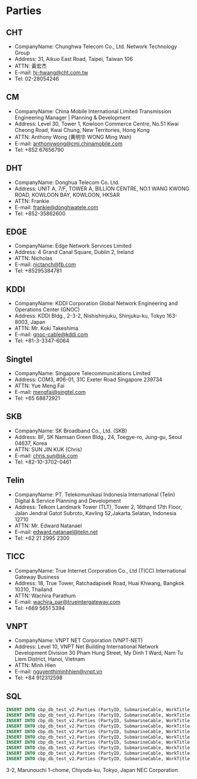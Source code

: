 ﻿# Parties

## CHT
* CompanyName: Chunghwa Telecom Co., Ltd. Network Technology Group
* Address: 31, Aikuo East Road, Taipei, Taiwan 106
* ATTN: 黃宏杰
* E-mail: hj-hwang@cht.com.tw
* Tel: 02-28054246

## CM
* CompanyName: China Mobile International Limited Transmission Engineering Manager | Planning & Development
* Address: Level 30, Tower 1, Kowloon Commerce Centre, No.51 Kwai Cheong Road, Kwai Chung, New Territories, Hong Kong
* ATTN: Anthony Wong (黄明华 WONG Ming Wah)
* E-mail: anthonywong@cmi.chinamobile.com
* Tel: +852 67656790

## DHT
* CompanyName: Donghua Telecom Co. Ltd.
* Address: UNIT A, 7/F, TOWER A, BILLION CENTRE, NO.1 WANG KWONG ROAD, KOWLOON BAY, KOWLOON, HKSAR
* ATTN: Frankie
* E-mail: frankie@donghwatele.com
* Tel: +852-35862600

## EDGE
* CompanyName: Edge Network Services Limited
* Address: 4 Grand Canal Square, Dublin 2, Ireland
* ATTN: Nicholas
* E-mail: nictanch@fb.com
* Tel: +85295384781

## KDDI
* CompanyName: KDDI Corporation Global Network Engineering and Operations Center (GNOC)
* Address: KDDI Bldg., 2-3-2, Nishishinjuku, Shinjuku-ku, Tokyo 163-8003, Japan
* ATTN: Mr. Koki Takeshima
* E-mail: gnoc-cable@kddi.com
* Tel: +81-3-3347-6064

## Singtel
* CompanyName: Singapore Telecommunications Limited
* Address: COM3, #06-01, 31C Exeter Road Singapore 239734
* ATTN: Yue Meng Fai
* E-mail: mengfai@singtel.com
* Tel: +65 68872921

## SKB
* CompanyName: SK Broadband Co., Ltd. (SKB)
* Address: 8F, SK Namsan Green Bldg., 24, Toegye-ro, Jung-gu, Seoul 04637, Korea
* ATTN: SUN JIN KUK (Chris)
* E-mail: chris.sun@sk.com
* Tel: +82-10-3702-0461

## Telin
* CompanyName: PT. Telekomunikasi Indonesia International (Telin) Digital & Service Planning and Development
* Address: Telkom Landmark Tower (TLT), Tower 2, 16thand 17th Floor,  Jalan Jendral Gatot Subroto, Kavling 52,Jakarta Selatan, Indonesia 12710
* ATTN: Mr. Edward Natanael
* E-mail: edward.natanael@telin.net
* Tel: +62 21 2995 2300

## TICC
* CompanyName: True Internet Corporation Co., Ltd (TICC) International Gateway Business
* Address: 18, True Tower, Ratchadapisek Road, Huai Khwang, Bangkok 10310, Thailand
* ATTN: Wachira Parathum
* E-mail: wachira_par@trueintergateway.com
* Tel: +669 5651 5394

## VNPT
* CompanyName: VNPT NET Corporation (VNPT-NET)
* Address: Level 10, VNPT Net Building International Network Development Division 30 Pham Hung Street, My Dinh 1 Ward, Nam Tu Liem District, Hanoi, Vietnam
* ATTN: Minh Hien
* E-mail: nguyenthiminhhien@vnpt.vn
* Tel: +84 912312598

## SQL
```sql
INSERT INTO cbp_db_test_v2.Parties (PartyID, SubmarineCable, WorkTitle, PartyCode, PartyName, CompanyName, Address, Contact, Email, Tel, BankAcctName, BankAcctNo, SavingAcctNo, SWIFTCode, IBAN, ACHNo, WireRouting, BankName, Branch, BankAddress) VALUES (1, 'SJC2', 'Construction', 'CI', 'CHT', 'Chunghwa Telecom Co., Ltd. Network Technology Group', '31, Aikuo East Road, Taipei, Taiwan 106', '黃宏杰', 'hj-hwang@cht.com.tw', '02-28054246', '', '', '', '', '', '', '', '', '', '');
INSERT INTO cbp_db_test_v2.Parties (PartyID, SubmarineCable, WorkTitle, PartyCode, PartyName, CompanyName, Address, Contact, Email, Tel, BankAcctName, BankAcctNo, SavingAcctNo, SWIFTCode, IBAN, ACHNo, WireRouting, BankName, Branch, BankAddress) VALUES (2, 'SJC2', 'Construction', 'CM', 'CM', 'China Mobile International Limited Transmission Engineering Manager | Planning & Development', 'Level 30, Tower 1, Kowloon Commerce Centre, No.51 Kwai Cheong Road, Kwai Chung, New Territories, Hong Kong', '黄明华', 'anthonywong@cmi.chinamobile.com', '+852 67656790', '', '', '', '', '', '', '', '', '', '');
INSERT INTO cbp_db_test_v2.Parties (PartyID, SubmarineCable, WorkTitle, PartyCode, PartyName, CompanyName, Address, Contact, Email, Tel, BankAcctName, BankAcctNo, SavingAcctNo, SWIFTCode, IBAN, ACHNo, WireRouting, BankName, Branch, BankAddress) VALUES (3, 'SJC2', 'Construction', 'DH', 'DHT', 'Donghua Telecom Co. Ltd.', 'UNIT A, 7/F, TOWER A, BILLION CENTRE, NO.1 WANG KWONG ROAD, KOWLOON BAY, KOWLOON, HKSAR', 'Frankie', 'frankie@donghwatele.com', '+852-35862600', '', '', '', '', '', '', '', '', '', '');
INSERT INTO cbp_db_test_v2.Parties (PartyID, SubmarineCable, WorkTitle, PartyCode, PartyName, CompanyName, Address, Contact, Email, Tel, BankAcctName, BankAcctNo, SavingAcctNo, SWIFTCode, IBAN, ACHNo, WireRouting, BankName, Branch, BankAddress) VALUES (4, 'SJC2', 'Construction', 'EG', 'EDGE', 'Edge Network Services Limited', '4 Grand Canal Square, Dublin 2, Ireland', 'Nicholas', 'nictanch@fb.com', '+85295384781', '', '', '', '', '', '', '', '', '', '');
INSERT INTO cbp_db_test_v2.Parties (PartyID, SubmarineCable, WorkTitle, PartyCode, PartyName, CompanyName, Address, Contact, Email, Tel, BankAcctName, BankAcctNo, SavingAcctNo, SWIFTCode, IBAN, ACHNo, WireRouting, BankName, Branch, BankAddress) VALUES (5, 'SJC2', 'Construction', 'KD', 'KDDI', 'KDDI Corporation Global Network Engineering and Operations Center (GNOC)', 'KDDI Bldg., 2-3-2, Nishishinjuku, Shinjuku-ku, Tokyo 163-8003, Japan', 'Mr. Koki Takeshima', 'gnoc-cable@kddi.com', '+81-3-3347-6064', '', '', '', '', '', '', '', '', '', '');
INSERT INTO cbp_db_test_v2.Parties (PartyID, SubmarineCable, WorkTitle, PartyCode, PartyName, CompanyName, Address, Contact, Email, Tel, BankAcctName, BankAcctNo, SavingAcctNo, SWIFTCode, IBAN, ACHNo, WireRouting, BankName, Branch, BankAddress) VALUES (6, 'SJC2', 'Construction', 'ST', 'Singtel', 'Singapore Telecommunications Limited', 'COM3, #06-01, 31C Exeter Road Singapore 239734', 'Yue Meng Fai', 'mengfai@singtel.com', '+65 68872921', '', '', '', '', '', '', '', '', '', '');
INSERT INTO cbp_db_test_v2.Parties (PartyID, SubmarineCable, WorkTitle, PartyCode, PartyName, CompanyName, Address, Contact, Email, Tel, BankAcctName, BankAcctNo, SavingAcctNo, SWIFTCode, IBAN, ACHNo, WireRouting, BankName, Branch, BankAddress) VALUES (7, 'SJC2', 'Construction', 'SK', 'SKB', 'SK Broadband Co., Ltd. (SKB)', '8F, SK Namsan Green Bldg., 24, Toegye-ro, Jung-gu, Seoul 04637, Korea', 'SUN JIN KUK (Chris)', 'chris.sun@sk.com', '+82-10-3702-0461', '', '', '', '', '', '', '', '', '', '');
INSERT INTO cbp_db_test_v2.Parties (PartyID, SubmarineCable, WorkTitle, PartyCode, PartyName, CompanyName, Address, Contact, Email, Tel, BankAcctName, BankAcctNo, SavingAcctNo, SWIFTCode, IBAN, ACHNo, WireRouting, BankName, Branch, BankAddress) VALUES (8, 'SJC2', 'Construction', 'TE', 'Telin', 'PT. Telekomunikasi Indonesia International (Telin) Digital & Service Planning and Development', 'Telkom Landmark Tower (TLT), Tower 2, 16thand 17th Floor,  Jalan Jendral Gatot Subroto, Kavling 52,Jakarta Selatan, Indonesia 12710', 'Mr. Edward Natanael', 'edward.natanael@telin.net', '+62 21 2995 2300', '', '', '', '', '', '', '', '', '', '');
INSERT INTO cbp_db_test_v2.Parties (PartyID, SubmarineCable, WorkTitle, PartyCode, PartyName, CompanyName, Address, Contact, Email, Tel, BankAcctName, BankAcctNo, SavingAcctNo, SWIFTCode, IBAN, ACHNo, WireRouting, BankName, Branch, BankAddress) VALUES (9, 'SJC2', 'Construction', 'TC', 'TICC', 'True Internet Corporation Co., Ltd (TICC) International Gateway Business', '18, True Tower, Ratchadapisek Road, Huai Khwang, Bangkok 10310, Thailand', 'Wachira Parathum', 'wachira_par@trueintergateway.com', '+669 5651 5394', '', '', '', '', '', '', '', '', '', '');
INSERT INTO cbp_db_test_v2.Parties (PartyID, SubmarineCable, WorkTitle, PartyCode, PartyName, CompanyName, Address, Contact, Email, Tel, BankAcctName, BankAcctNo, SavingAcctNo, SWIFTCode, IBAN, ACHNo, WireRouting, BankName, Branch, BankAddress) VALUES (10, 'SJC2', 'Construction', 'VN', 'VNPT', 'VNPT NET Corporation (VNPT-NET)', 'Level 10, VNPT Net Building International Network Development Division 30 Pham Hung Street, My Dinh 1 Ward, Nam Tu Liem District, Hanoi, Vietnam', 'Minh Hien', 'nguyenthiminhhien@vnpt.vn', '+84 912312598', '', '', '', '', '', '', '', '', '', '');
```


3-2, Marunouchi 1-chome, Chiyoda-ku, Tokyo, Japan NEC Corporation